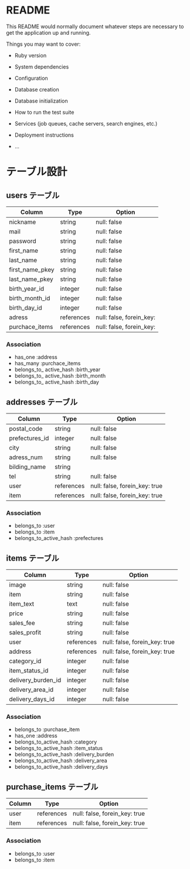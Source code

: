 # README

This README would normally document whatever steps are necessary to get the
application up and running.

Things you may want to cover:

* Ruby version

* System dependencies

* Configuration

* Database creation

* Database initialization

* How to run the test suite

* Services (job queues, cache servers, search engines, etc.)

* Deployment instructions

* ...

# テーブル設計

##  users テーブル

| Column           | Type       | Option                   |
| ---------------- | ---------- | ------------------------ |
| nickname         | string     | null: false              |
| mail             | string     | null: false              |
| password         | string     | null: false              |
| first_name       | string     | null: false              |
| last_name        | string     | null: false              |
| first_name_pkey  | string     | null: false              |
| last_name_pkey   | string     | null: false              |
| birth_year_id    | integer    | null: false              |
| birth_month_id   | integer    | null: false              |
| birth_day_id     | integer    | null: false              |
| adress           | references | null: false, forein_key: |
| purchace_items   | references | null: false, forein_key: |

### Association

- has_one :address
- has_many :purchace_items
- belongs_to_ active_hash :birth_year
- belongs_to_ active_hash :birth_month
- belongs_to_ active_hash :birth_day



##  addresses テーブル

| Column           | Type       | Option                                 |
| ---------------- | ---------- | -------------------------------------- |
| postal_code      | string     | null: false                            |
| prefectures_id   | integer    | null: false                            |
| city             | string     | null: false                            |
| adress_num       | string     | null: false                            |
| bilding_name     | string     |                                        |
| tel              | string     | null: false                            |
| user             | references | null: false, forein_key: true          |
| item             | references | null: false, forein_key: true          |

### Association

- belongs_to :user
- belongs_to :item
- belongs_to_active_hash :prefectures


##  items テーブル

| Column              | Type       | Option                                 |
| ------------------- | ---------- | -------------------------------------- |
| image               | string     | null: false                            |
| item                | string     | null: false                            |
| item_text           | text       | null: false                            |
| price               | string     | null: false                            |
| sales_fee           | string     | null: false                            |
| sales_profit        | string     | null: false                            |
| user                | references | null: false, forein_key: true          |
| address             | references | null: false, forein_key: true          |
| category_id         | integer    | null: false                            |
| item_status_id      | integer    | null: false                            |
| delivery_burden_id  | integer    | null: false                            |
| delivery_area_id    | integer    | null: false                            |
| delivery_days_id    | integer    | null: false                            |

### Association

- belongs_to :purchase_item
- has_one :address
- belongs_to_active_hash :category
- belongs_to_active_hash :item_status
- belongs_to_active_hash :delivery_burden
- belongs_to_active_hash :delivery_area
- belongs_to_active_hash :delivery_days


##  purchase_items テーブル

| Column           | Type       | Option                               |
| ---------------- | ---------- | ------------------------------------ |
| user             | references | null: false, forein_key: true        |
| item             | references | null: false, forein_key: true        |

### Association

- belongs_to :user
- belongs_to :item